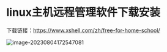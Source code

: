 # linux主机远程管理软件下载安装

下载链接：https://www.xshell.com/zh/free-for-home-school/

![image-20230804172547081](C:\Users\SHI\AppData\Roaming\Typora\typora-user-images\image-20230804172547081.png)